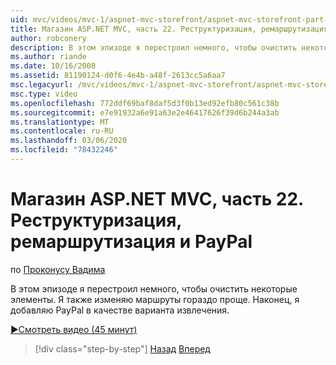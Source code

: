 ```yaml
---
uid: mvc/videos/mvc-1/aspnet-mvc-storefront/aspnet-mvc-storefront-part-22-restructuring-rerouting-and-paypal
title: Магазин ASP.NET MVC, часть 22. Реструктуризация, ремаршрутизация и PayPal | Документация Майкрософт
author: robconery
description: В этом эпизоде я перестроил немного, чтобы очистить некоторые элементы. Я также изменяю маршруты гораздо проще. Наконец, я добавляю PayPal в качестве араметры извлечения...
ms.author: riande
ms.date: 10/16/2008
ms.assetid: 81190124-d0f6-4e4b-a48f-2613cc5a6aa7
msc.legacyurl: /mvc/videos/mvc-1/aspnet-mvc-storefront/aspnet-mvc-storefront-part-22-restructuring-rerouting-and-paypal
msc.type: video
ms.openlocfilehash: 772ddf69baf8daf5d3f0b13ed92efb80c561c38b
ms.sourcegitcommit: e7e91932a6e91a63e2e46417626f39d6b244a3ab
ms.translationtype: MT
ms.contentlocale: ru-RU
ms.lasthandoff: 03/06/2020
ms.locfileid: "78432246"
---
```

# <a name="aspnet-mvc-storefront-part-22-restructuring-rerouting-and-paypal"></a>Магазин ASP.NET MVC, часть 22. Реструктуризация, ремаршрутизация и PayPal

по [Проконусу Вадима](https://github.com/robconery)

В этом эпизоде я перестроил немного, чтобы очистить некоторые элементы. Я также изменяю маршруты гораздо проще. Наконец, я добавляю PayPal в качестве варианта извлечения.

[&#9654;Смотреть видео (45 минут)](https://channel9.msdn.com/Blogs/ASP-NET-Site-Videos/aspnet-mvc-storefront-part-22-restructuring-rerouting-and-paypal)

> [!div class="step-by-step"]
> [Назад](aspnet-mvc-storefront-part-21-order-manager-and-personalization.md)
> [Вперед](aspnet-mvc-storefront-part-23-getting-started-with-domain-driven-design.md)
